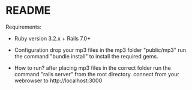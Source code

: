 # README
Requirements:

* Ruby version 3.2.x + Rails 7.0+

* Configuration drop your mp3 files in the mp3 folder "public/mp3" run the command "bundle install" to install the required gems.

* How to run? after placing mp3 files in the correct folder run the command "rails server" from the root directory. connect from your webrowser to http://localhost:3000
